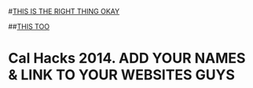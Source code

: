 #[THIS IS THE RIGHT THING OKAY](http://www.bryangarza.me/icechat)

##[THIS TOO](https://icechat.firebaseio.com/)

# Cal Hacks 2014. ADD YOUR NAMES & LINK TO YOUR WEBSITES GUYS
